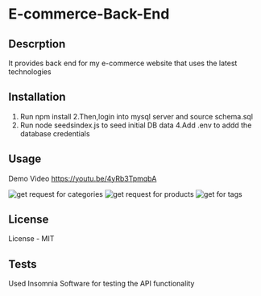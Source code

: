 # E-commerce-Back-End

## Descrption
It provides back end for my e-commerce website that uses the latest technologies

## Installation
1. Run npm install
2.Then,login into mysql server and source schema.sql
3. Run node seedsindex.js to seed initial DB data
4.Add .env to addd the database credentials

## Usage
Demo Video
https://youtu.be/4yRb3TpmqbA

![get request for categories](https://user-images.githubusercontent.com/112586779/197900435-9a8924c1-6247-490a-8d44-6aa5be26e1f9.png)
![get request for products](https://user-images.githubusercontent.com/112586779/197900449-c5e0e92f-6c03-4e95-93e3-1d5bcb5df9e8.png)
![get for tags](https://user-images.githubusercontent.com/112586779/197900460-277a7213-42bf-4af2-b94b-24ddebf8629a.png)

## License
License - MIT

## Tests
Used Insomnia Software for testing the API functionality
